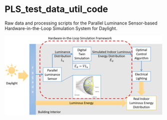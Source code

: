 # PLS_test_data_util_code
 Raw data and processing scripts for the Parallel Luminance Sensor-based Hardware-in-the-Loop Simulation System for Daylight.

![Alt text](./graphic_abstract.png?raw=true "Framework of the Realtime Daylight Sensing System with Hardware-in-the-Loop Simulation")
